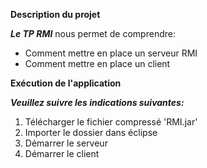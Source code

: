 __Description du projet__

__*Le TP RMI*__ nous permet de comprendre:
* Comment mettre en place un serveur RMI
* Comment mettre en place un client

__Exécution de l'application__

__*Veuillez suivre les indications suivantes:*__
1. Télécharger le fichier compressé 'RMI.jar'
2. Importer le dossier dans éclipse
3. Démarrer le serveur 
4. Démarrer le client
